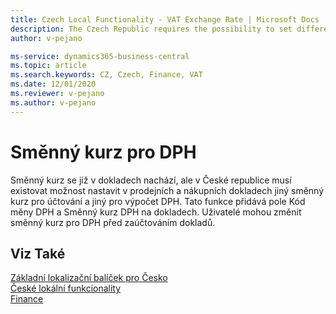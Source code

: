 ```yaml
---
title: Czech Local Functionality - VAT Exchange Rate | Microsoft Docs
description: The Czech Republic requires the possibility to set different exchange rates for posting and VAT in sales and purchase documents. This feature adds the VAT Currency Code and VAT Exchange Rate fields in documents in the Czech version of Business Central.
author: v-pejano

ms-service: dynamics365-business-central
ms.topic: article
ms.search.keywords: CZ, Czech, Finance, VAT
ms.date: 12/01/2020
ms.reviewer: v-pejano
ms.author: v-pejano
---
```


# Směnný kurz pro DPH

Směnný kurz se již v dokladech nachází, ale v České republice musí existovat možnost nastavit v prodejních a nákupních dokladech jiný směnný kurz pro účtování a jiný pro výpočet DPH. Tato funkce přidává pole Kód měny DPH a Směnný kurz DPH na dokladech.  Uživatelé mohou změnit směnný kurz pro DPH před zaúčtováním dokladů.

## Viz Také

[Základní lokalizační balíček pro Česko](ui-extensions-core-localization-pack-cz.md)  
[České lokální funkcionality](czech-local-functionality.md)  
[Finance](../../finance.md)
